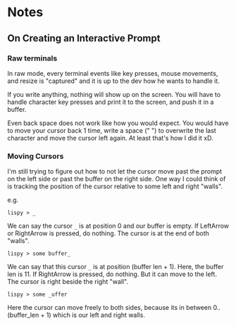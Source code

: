 # Notes

## On Creating an Interactive Prompt

### Raw terminals

In raw mode, every terminal events like key presses, mouse movements, and resize
is "captured" and it is up to the dev how he wants to handle it.

If you write anything, nothing will show up on the screen. You will have to
handle character key presses and print it to the screen, and push it in a
buffer.

Even back space does not work like how you would expect. You would have to move
your cursor back 1 time, write a space (" ") to overwrite the last character and
move the cursor left again. At least that's how I did it xD.

### Moving Cursors

I'm still trying to figure out how to not let the cursor move past the prompt on
the left side or past the buffer on the right side. One way I could think of is
tracking the position of the cursor relative to some left and right "walls".

e.g.

```shell
lispy > _
```

We can say the cursor `_` is at position 0 and our buffer is empty. If
LeftArrow or RightArrow is pressed, do nothing. The cursor is at the end of both
"walls".

```shell
lispy > some buffer_
```

We can say that this cursor `_` is at position (buffer len + 1). Here, the
buffer len is 11. If RightArrow is pressed, do nothing. But it can move to the
left. The cursor is right beside the right "wall".

```shell
lispy > some _uffer
```

Here the cursor can move freely to both sides, because its in between
0..(buffer_len + 1) which is our left and right walls.
